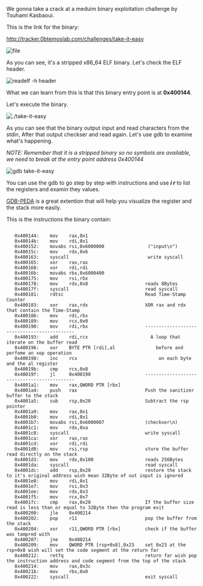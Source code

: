 We gonna take a crack at a meduim binary exploitation challenge by Touhami Kasbaoui.

This is the link for the binary:

http://tracker.0btemoslab.com/challenges/take-it-easy

![file](https://pouch.jumpshare.com/preview/zlejgyvYLyHjzNh9Ymf8nOJE5Y9XUyV811MVVYOBjty4jWyd9mBPAR97IEnHrzB9xQysGijYlM7l3EWEjMzh9TJprjKJn4snkOQIlHyX-Do)

As you can see, it's a stripped x86_64 ELF binary. Let's check the ELF header.

![readelf -h header](https://pouch.jumpshare.com/preview/BvNXIFjQp8f6YqGbVYaneC7wiItwdnqsmDoPnC9lQo2LDFrfY55bpSL4txKwahbLJmHTIUyC7XoQy9o-VssUUTJprjKJn4snkOQIlHyX-Do)

What we can learn from this is that this binary entry point is at **0x400144**.

Let's execute the binary.

![./take-it-easy](https://pouch.jumpshare.com/preview/7MlrxrrC7lC1fLIyllR8XvdoDB-u6fFgxxlA0ec3_ifr268PTCZ_oX1v4Q1NpCUdH_5BUel3Fq_kXqVIVHC5bxA1jQB_zmxltR5bgJ1-nls)

As you can see that the binary output input and read characters from the stdin, After that output checkser and read again. Let's use gdb to examine what's happening.

*NOTE: Remember that it is a stripped binary so no symbols are available, we need to break at the entry point address 0x400144*

![gdb take-it-easy](https://pouch.jumpshare.com/preview/bnDtseOR67PEK6j0LtLkudqvKTKEiLcTtURiqQ4-t0DN7SNmTUG5C9KRUe0AaiezR6DQnalSTy3EhLe3szKU4BA1jQB_zmxltR5bgJ1-nls)

You can use the gdb to go step by step with instructions and use ***i r*** to list the registers and examin they values.

[GDB-PEDA](https://github.com/longld/peda) is a great extention that will help you visualize the register and the stack more easily.

This is the instructions the binary contain:

```

   0x400144:	mov    rax,0x1
   0x40014b:	mov    rdi,0x1
   0x400152:	movabs rsi,0x6000000                ("input\n")
   0x40015c:	mov    rdx,0x6
   0x400163:	syscall                             write syscall  
   0x400165:	xor    rax,rax
   0x400168:	xor    rdi,rdi
   0x40016b:	movabs rbx,0x6000400
   0x400175:	mov    rsi,rbx
   0x400178:	mov    rdx,0x8                     reads 8Bytes
   0x40017f:	syscall                            read syscall
   0x400181:	rdtsc                              Read Time-Stamp Counter
   0x400183:	xor    rax,rdx                     XOR rax and rdx that contain the Time-Stamp
   0x400186:	mov    rdi,rbx
   0x400189:	mov    rcx,0x0
   0x400190:	mov    rdi,rbx                     --------------------------------------------
   0x400193:	add    rdi,rcx                       A loop that iterate on the buffer read 
   0x400196:	xor    BYTE PTR [rdi],al               before and perfome an xop operation
   0x400198:	inc    rcx                              on each byte and the al register
   0x40019b:	cmp    rcx,0x8
   0x40019f:	jl     0x400190                    --------------------------------------------
   0x4001a1:	mov    rax,QWORD PTR [rbx]
   0x4001a4:	push   rax                         Push the sanitizer buffer to the stack
   0x4001a5:	sub    rsp,0x20                    Subtract the rsp pointer
   0x4001a9:	mov    rax,0x1
   0x4001b0:	mov    rdi,0x1
   0x4001b7:	movabs rsi,0x6000007               (checkser\n)
   0x4001c1:	mov    rdx,0xa
   0x4001c8:	syscall                            write syscall
   0x4001ca:	xor    rax,rax
   0x4001cd:	xor    rdi,rdi
   0x4001d0:	mov    rsi,rsp                     store the buffer read directly on the stack
   0x4001d3:	mov    rdx,0x100                   reads 256Bytes
   0x4001da:	syscall                            read syscall
   0x4001dc:	add    rsp,0x20                    restore the stack to it's original address wish mean 32Byte of out input is ignored
   0x4001e0:	mov    rdi,0x1
   0x4001e7:	mov    rsi,0x3
   0x4001ee:	mov    rdx,0x3
   0x4001f5:	mov    rcx,0x7
   0x4001fc:	cmp    rax,0x20                    If the buffer size read is less than or equal to 32Byte then the program exit
   0x400200:	jle    0x400214
   0x400202:	pop    r11                         pop the buffer from the stack
   0x400204:	xor    r11,QWORD PTR [rbx]         check if the buffer was tampred with
   0x400207:	jne    0x400214
   0x400209:	mov    QWORD PTR [rsp+0x8],0x23    set 0x23 at the rsp+0x8 wish will set the code segment at the return far
   0x400212:	retfq                              return far wish pop the instruction address and code segment from the top of the stack
   0x400214:	mov    rax,0x3c
   0x40021b:	mov    rbx,0x0
   0x400222:	syscall                            exit syscall

```
